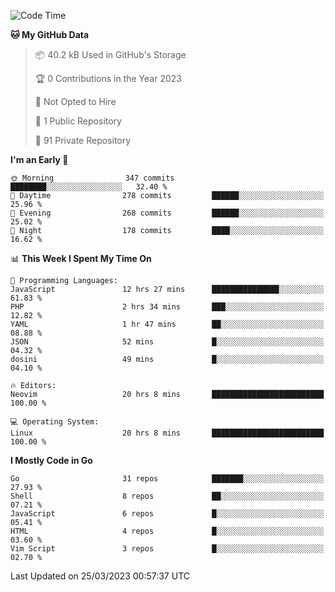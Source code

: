 
<!--START_SECTION:waka-->
![Code Time](http://img.shields.io/badge/Code%20Time-3%2C395%20hrs%2057%20mins-blue)

**🐱 My GitHub Data** 

> 📦 40.2 kB Used in GitHub's Storage 
 > 
> 🏆 0 Contributions in the Year 2023
 > 
> 🚫 Not Opted to Hire
 > 
> 📜 1 Public Repository 
 > 
> 🔑 91 Private Repository 
 > 
**I'm an Early 🐤** 

```text
🌞 Morning                347 commits         ████████░░░░░░░░░░░░░░░░░   32.40 % 
🌆 Daytime                278 commits         ██████░░░░░░░░░░░░░░░░░░░   25.96 % 
🌃 Evening                268 commits         ██████░░░░░░░░░░░░░░░░░░░   25.02 % 
🌙 Night                  178 commits         ████░░░░░░░░░░░░░░░░░░░░░   16.62 % 
```


📊 **This Week I Spent My Time On** 

```text
💬 Programming Languages: 
JavaScript               12 hrs 27 mins      ███████████████░░░░░░░░░░   61.83 % 
PHP                      2 hrs 34 mins       ███░░░░░░░░░░░░░░░░░░░░░░   12.82 % 
YAML                     1 hr 47 mins        ██░░░░░░░░░░░░░░░░░░░░░░░   08.88 % 
JSON                     52 mins             █░░░░░░░░░░░░░░░░░░░░░░░░   04.32 % 
dosini                   49 mins             █░░░░░░░░░░░░░░░░░░░░░░░░   04.10 % 

🔥 Editors: 
Neovim                   20 hrs 8 mins       █████████████████████████   100.00 % 

💻 Operating System: 
Linux                    20 hrs 8 mins       █████████████████████████   100.00 % 
```

**I Mostly Code in Go** 

```text
Go                       31 repos            ███████░░░░░░░░░░░░░░░░░░   27.93 % 
Shell                    8 repos             ██░░░░░░░░░░░░░░░░░░░░░░░   07.21 % 
JavaScript               6 repos             █░░░░░░░░░░░░░░░░░░░░░░░░   05.41 % 
HTML                     4 repos             █░░░░░░░░░░░░░░░░░░░░░░░░   03.60 % 
Vim Script               3 repos             █░░░░░░░░░░░░░░░░░░░░░░░░   02.70 % 
```




 Last Updated on 25/03/2023 00:57:37 UTC
<!--END_SECTION:waka-->
